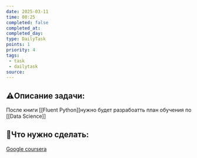 ```yaml
---
date: 2025-03-11
time: 00:25
completed: false
completed_at: 
completed_day: 
type: DailyTask
points: 1
priority: 4
tags: 
 - task
 - dailytask
source: 
---
```


## ⚠️Описание задачи:

После книги [[Fluent Python]]нужно будет разрабоатть план обучения по [[Data Science]]


## 📝Что нужно сделать:
[Google coursera](https://www.coursera.org/learn/foundations-of-data-science/supplement/EDWq9/google-advanced-data-analytics-certificate-overview)